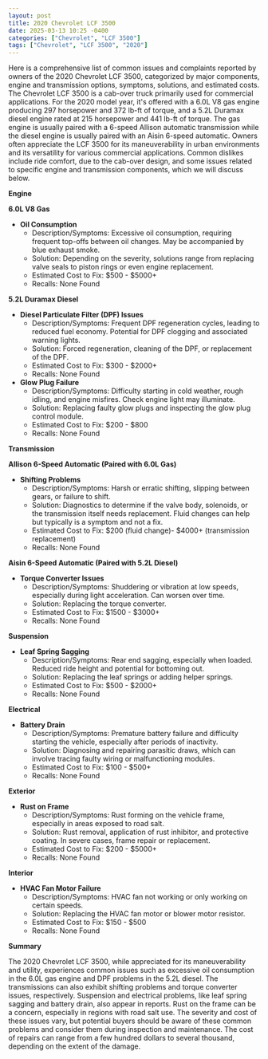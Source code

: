 ```yaml
---
layout: post
title: 2020 Chevrolet LCF 3500
date: 2025-03-13 10:25 -0400
categories: ["Chevrolet", "LCF 3500"]
tags: ["Chevrolet", "LCF 3500", "2020"]
---
```

Here is a comprehensive list of common issues and complaints reported by owners of the 2020 Chevrolet LCF 3500, categorized by major components, engine and transmission options, symptoms, solutions, and estimated costs. The Chevrolet LCF 3500 is a cab-over truck primarily used for commercial applications. For the 2020 model year, it's offered with a 6.0L V8 gas engine producing 297 horsepower and 372 lb-ft of torque, and a 5.2L Duramax diesel engine rated at 215 horsepower and 441 lb-ft of torque. The gas engine is usually paired with a 6-speed Allison automatic transmission while the diesel engine is usually paired with an Aisin 6-speed automatic. Owners often appreciate the LCF 3500 for its maneuverability in urban environments and its versatility for various commercial applications. Common dislikes include ride comfort, due to the cab-over design, and some issues related to specific engine and transmission components, which we will discuss below.

**Engine**

**6.0L V8 Gas**

*   **Oil Consumption**
    *   Description/Symptoms: Excessive oil consumption, requiring frequent top-offs between oil changes. May be accompanied by blue exhaust smoke.
    *   Solution: Depending on the severity, solutions range from replacing valve seals to piston rings or even engine replacement.
    *   Estimated Cost to Fix: $500 - $5000+
    *   Recalls: None Found

**5.2L Duramax Diesel**

*   **Diesel Particulate Filter (DPF) Issues**
    *   Description/Symptoms: Frequent DPF regeneration cycles, leading to reduced fuel economy. Potential for DPF clogging and associated warning lights.
    *   Solution: Forced regeneration, cleaning of the DPF, or replacement of the DPF.
    *   Estimated Cost to Fix: $300 - $2000+
    *   Recalls: None Found
*   **Glow Plug Failure**
    *   Description/Symptoms: Difficulty starting in cold weather, rough idling, and engine misfires. Check engine light may illuminate.
    *   Solution: Replacing faulty glow plugs and inspecting the glow plug control module.
    *   Estimated Cost to Fix: $200 - $800
    *   Recalls: None Found

**Transmission**

**Allison 6-Speed Automatic (Paired with 6.0L Gas)**

*   **Shifting Problems**
    *   Description/Symptoms: Harsh or erratic shifting, slipping between gears, or failure to shift.
    *   Solution: Diagnostics to determine if the valve body, solenoids, or the transmission itself needs replacement. Fluid changes can help but typically is a symptom and not a fix.
    *   Estimated Cost to Fix: $200 (fluid change)- $4000+ (transmission replacement)
    *   Recalls: None Found

**Aisin 6-Speed Automatic (Paired with 5.2L Diesel)**

*   **Torque Converter Issues**
    *   Description/Symptoms: Shuddering or vibration at low speeds, especially during light acceleration. Can worsen over time.
    *   Solution: Replacing the torque converter.
    *   Estimated Cost to Fix: $1500 - $3000+
    *   Recalls: None Found

**Suspension**

*   **Leaf Spring Sagging**
    *   Description/Symptoms: Rear end sagging, especially when loaded. Reduced ride height and potential for bottoming out.
    *   Solution: Replacing the leaf springs or adding helper springs.
    *   Estimated Cost to Fix: $500 - $2000+
    *   Recalls: None Found

**Electrical**

*   **Battery Drain**
    *   Description/Symptoms: Premature battery failure and difficulty starting the vehicle, especially after periods of inactivity.
    *   Solution: Diagnosing and repairing parasitic draws, which can involve tracing faulty wiring or malfunctioning modules.
    *   Estimated Cost to Fix: $100 - $500+
    *   Recalls: None Found

**Exterior**

*   **Rust on Frame**
    *   Description/Symptoms: Rust forming on the vehicle frame, especially in areas exposed to road salt.
    *   Solution: Rust removal, application of rust inhibitor, and protective coating. In severe cases, frame repair or replacement.
    *   Estimated Cost to Fix: $200 - $5000+
    *   Recalls: None Found

**Interior**

*   **HVAC Fan Motor Failure**
    *   Description/Symptoms: HVAC fan not working or only working on certain speeds.
    *   Solution: Replacing the HVAC fan motor or blower motor resistor.
    *   Estimated Cost to Fix: $150 - $500
    *   Recalls: None Found

**Summary**

The 2020 Chevrolet LCF 3500, while appreciated for its maneuverability and utility, experiences common issues such as excessive oil consumption in the 6.0L gas engine and DPF problems in the 5.2L diesel. The transmissions can also exhibit shifting problems and torque converter issues, respectively. Suspension and electrical problems, like leaf spring sagging and battery drain, also appear in reports. Rust on the frame can be a concern, especially in regions with road salt use. The severity and cost of these issues vary, but potential buyers should be aware of these common problems and consider them during inspection and maintenance. The cost of repairs can range from a few hundred dollars to several thousand, depending on the extent of the damage.

